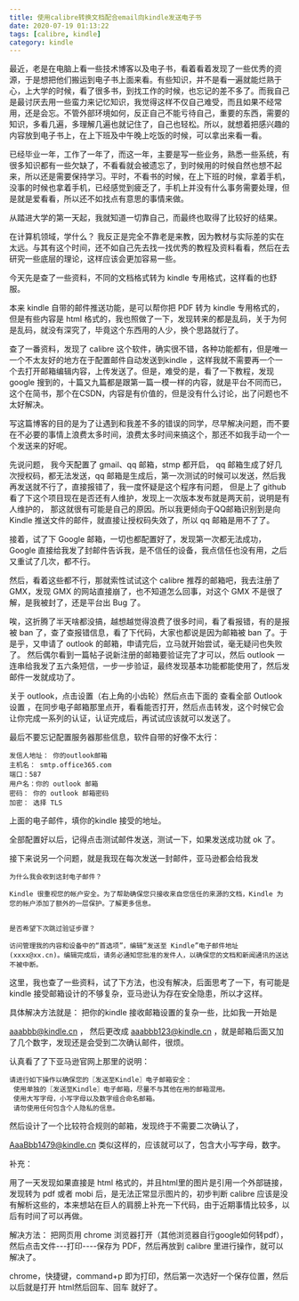 ```yaml
---
title: 使用calibre转换文档配合email向kindle发送电子书
date: 2020-07-19 01:13:22
tags: [calibre, kindle]
category: kindle
---
```


最近，老是在电脑上看一些技术博客以及电子书，看着看着发现了一些优秀的资源，于是想把他们搬运到电子书上面来看。有些知识，并不是看一遍就能烂熟于心，上大学的时候，看了很多书，到找工作的时候，也忘记的差不多了。而我自己是最讨厌去用一些蛮力来记忆知识，我觉得这样不仅自己难受，而且如果不经常用，还是会忘。不管外部环境如何，反正自己不能亏待自己，重要的东西，需要的知识，多看几遍，多理解几遍也就记住了，自己也轻松。所以，就想着把感兴趣的内容放到电子书上，在上下班及中午晚上吃饭的时候，可以拿出来看一看。

已经毕业一年，工作了一年了，而这一年，主要是写一些业务，熟悉一些系统，有很多知识都有一些欠缺了，不看看就会被遗忘了，到时候用的时候自然也想不起来，所以还是需要保持学习。平时，不看书的时候，在上下班的时候，拿着手机，没事的时候也拿着手机，已经感觉到疲乏了，手机上并没有什么事务需要处理，但是就是爱看看，所以还不如找点有意思的事情来做。

从踏进大学的第一天起，我就知道一切靠自己，而最终也取得了比较好的结果。

在计算机领域，学什么？ 我反正是完全不靠老是来教，因为教材与实际差的实在太远。与其有这个时间，还不如自己先去找一找优秀的教程及资料看看，然后在去研究一些底层的理论，这样应该会更加容易一些。

今天先是查了一些资料，不同的文档格式转为 kindle 专用格式，这样看的也舒服。

本来 kindle 自带的邮件推送功能，是可以帮你把  PDF 转为 kindle 专用格式的，但是有些内容是 html 格式的，我也照做了一下，发现转来的都是乱码，关于为何是乱码，就没有深究了，毕竟这个东西用的人少，换个思路就行了。

查了一番资料，发现了 calibre 这个软件，确实很不错，各种功能都有，但是唯一一个不太友好的地方在于配置邮件自动发送到kindle ，这样我就不需要再一个一个去打开邮箱编辑内容，上传发送了。但是，难受的是，看了一下教程，发现google 搜到的，十篇又九篇都是跟第一篇一模一样的内容，就是平台不同而已，这个在简书，那个在CSDN，内容是有价值的，但是没有什么讨论，出了问题也不太好解决。
<!--more -->
<!--more -->

写这篇博客的目的是为了让遇到和我差不多的错误的同学，尽早解决问题，而不要在不必要的事情上浪费太多时间，浪费太多时间来搞这个，那还不如我手动一个一个发送来的好呢。

先说问题， 我今天配置了 gmail、qq 邮箱，stmp 都开启， qq 邮箱生成了好几次授权码，都无法发送，qq 邮箱是生成后，第一次测试的时候可以发送，然后我再发送就不行了，直接报错了，我一度怀疑是这个程序有问题， 但是上了 github 看了下这个项目现在是否还有人维护，发现上一次版本发布就是两天前，说明是有人维护的， 那这就很有可能是自己的原因。所以我更倾向于QQ邮箱识别到是向 Kindle 推送文件的邮件，就直接让授权码失效了，所以 qq 邮箱是用不了了。

接着，试了下 Google 邮箱，一切也都配置好了，发现第一次都无法成功，Google 直接给我发了封邮件告诉我，是不信任的设备，我点信任也没有用，之后又重试了几次，都不行。

然后，看着这些都不行，那就索性试试这个 calibre 推荐的邮箱吧，我去注册了 GMX，发现 GMX 的网站直接崩了，也不知道怎么回事，对这个 GMX 不是很了解，是我被封了，还是平台出 Bug 了。

唉，这折腾了半天啥都没搞，越想越觉得浪费了很多时间，看了看报错，有的是报被 ban 了，查了查报错信息，看了下代码，大家也都说是因为邮箱被 ban 了。于是乎，又申请了 outlook 的邮箱，申请完后，立马就开始尝试，毫无疑问也失败了。 然后偶尔看到一篇帖子说新注册的邮箱要验证完了才可以，然后 outlook 一连串给我发了五六条短信，一步一步验证，最终发现基本功能都能使用了，然后发邮件一发就成功了。

关于 outlook，点击设置（右上角的小齿轮）然后点击下面的 查看全部 Outlook 设置 ，在同步电子邮箱那里点开，看看能否打开，然后点击转发，这个时候它会让你完成一系列的认证，认证完成后，再试试应该就可以发送了。

最后不要忘记配置服务器那些信息，软件自带的好像不太行：

```
发信人地址： 你的outlook邮箱
主机名： smtp.office365.com
端口：587
用户名：你的 outlook 邮箱
密码： 你的 outlook 邮箱密码
加密： 选择 TLS
```

上面的电子邮件，填你的kindle 接受的地址。

全部配置好以后，记得点击测试邮件发送，测试一下，如果发送成功就 ok 了。



接下来说另一个问题，就是我现在每次发送一封邮件，亚马逊都会给我发

```
为什么我会收到这封电子邮件？

Kindle 很重视您的帐户安全。为了帮助确保您只接收来自您信任的来源的文档，Kindle 为您的帐户添加了额外的一层保护。了解更多信息。


是否希望下次跳过验证步骤？

访问管理我的内容和设备中的“首选项”，编辑“发送至 Kindle”电子邮件地址 (xxxx@xx.cn)。编辑完成后，请务必通知您批准的发件人，以确保您的文档和新闻通讯的送达不被中断。
```

这里，我也查了一些资料，试了下方法，也没有解决，后面思考了一下，有可能是 kindle 接受邮箱设计的不够复杂，亚马逊认为存在安全隐患，所以才这样。

具体解决方法就是： 把你的kindle 接收邮箱设置的复杂一些，比如我一开始是 

aaabbb@kindle.cn ， 然后更改成 aaabbb123@kindle.cn ，就是邮箱后面又加了几个数字，发现还是会受到二次确认邮件，很烦。

认真看了了下亚马逊官网上那里的说明：

```
请进行如下操作以确保您的〖发送至Kindle〗电子邮箱安全：
 使用单独的〖发送至Kindle〗电子邮箱，尽量不与其他在用的邮箱混用。
 使用大写字母，小写字母以及数字组合命名邮箱。
 请勿使用任何包含个人隐私的信息。
```

然后设计了一个比较符合规则的邮箱，发现终于不需要二次确认了，

AaaBbb1479@kindle.cn 类似这样的，应该就可以了，包含大小写字母，数字。



补充：

用了一天发现如果直接是 html 格式的，并且html里的图片是引用一个外部链接，发现转为 pdf 或者 mobi 后，是无法正常显示图片的，初步判断 calibre 应该是没有解析这些的，本来想站在巨人的肩膀上补充一下代码，由于近期事情比较多，以后有时间了可以再做。

解决方法： 把网页用 chrome 浏览器打开（其他浏览器自行google如何转pdf），然后点击文件---打印----保存为 PDF，然后再放到 calibre 里进行操作，就可以解决了。

chrome，快捷键，command+p 即为打印，然后第一次选好一个保存位置，然后以后就是打开 html然后回车、回车 就好了。
